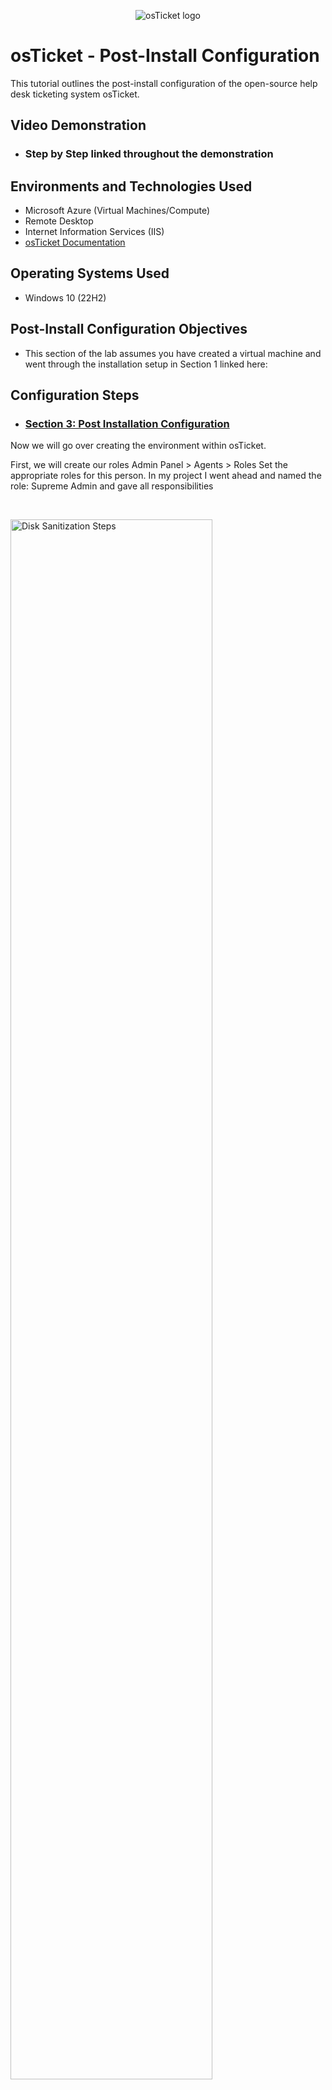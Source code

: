 <p align="center">
<img src="https://i.imgur.com/Clzj7Xs.png" alt="osTicket logo"/>
</p>

<h1>osTicket - Post-Install Configuration</h1>
This tutorial outlines the post-install configuration of the open-source help desk ticketing system osTicket.<br />


<h2>Video Demonstration</h2>

- ### Step by Step linked throughout the demonstration

<h2>Environments and Technologies Used</h2>

- Microsoft Azure (Virtual Machines/Compute)
- Remote Desktop
- Internet Information Services (IIS)
- [osTicket Documentation](https://docs.osticket.com/en/latest/index.html)

<h2>Operating Systems Used </h2>

- Windows 10</b> (22H2)

<h2>Post-Install Configuration Objectives</h2>

- This section of the lab assumes you have created a virtual machine and went through the installation setup in Section 1 linked here: 

<h2>Configuration Steps</h2>

<p>
  
</p>

- ### [Section 3: Post Installation Configuration](https://www.loom.com/share/426e9de50a50411fafc5f3013b5dcdb4?sid=07ff685a-ce1a-4518-bb0e-0e940a3157ef)
<p>
Now we will go over creating the environment within osTicket.

First, we will create our roles
Admin Panel > Agents > Roles 
Set the appropriate roles for this person.
In my project I went ahead and named the role: Supreme Admin and gave all responsibilities
</p>
<br />

<p>
<img src="https://i.imgur.com/DJmEXEB.png" height="80%" width="80%" alt="Disk Sanitization Steps"/>
</p>
<p>
Next we will create Departments
Admin Panel > Agents > Departments 
Create the department which is of need for your organization
In this lab I created the role: System Administrators
</p>
<br />

<p>
<img src="https://i.imgur.com/DJmEXEB.png" height="80%" width="80%" alt="Disk Sanitization Steps"/>
</p>
<p>
Next we created Teams
Admin Panel > Agent > Teams 
Depending on your organization each team will need to be defined
In this lab I created the team: Level II Support
</p>
<br />

<br />

<p>
<img src="https://i.imgur.com/DJmEXEB.png" height="80%" width="80%" alt="Disk Sanitization Steps"/>
</p>
<p>
Next we created Agents:
Admin Panel > Agents > Add New
First Name: John -- Last Name: Cena -- Email Address: john.cena@osTicket.com -- Username: john.cena -- 
Click "Set Password" and then uncheck "Send the agent a password reset email". Create a password for this user. Uncheck "Require password change at next login". Make sure to click "Set"

Note: Another Agent was created and shown in the lab.

Extra Note: When giving permissions for the agents make sure it applies to what your organization needs. For this project, I gave John access to System Administrators and Extended Access to Support. Whatever the agent receives as their access is what they can see in the Agent Panel. Video below goes through that.

- ### [Providing access to agents](https://www.loom.com/share/f4f538649e004dfca13965a640c494e3?sid=d4a8a437-b00e-4218-a15c-0570775c2e55)
</p>
<br />

<br />

<p>
<img src="https://i.imgur.com/DJmEXEB.png" height="80%" width="80%" alt="Disk Sanitization Steps"/>
</p>
<p>
Next we created Users:
Agent Panel > Users > Add New
First Name: Seth -- Last Name: Rollins -- Email Address: seth.rollins@osTicket.com -- 
Note: Another User was created and shown in the lab.
</p>
<br />

<p>
Next we created SLA's (Service Level Agreement):
Admin Panel > Manage > SLA
I created three levels of SLA
SLA-A > Grace Period: 1 hour > Schedule: 24/7
SLA-B > Grace Period: 4 hours > Schedule: 24/7
SLA-C > Grace Period: 8 hours > Schedule: Monday - Friday 8am - 5pm with U.S. Holidays
</p>
<br />

<br />

<p>
Next we created Help Topics
Admin Panel > Manage > Help Topics
  The examples used were:
  Business Critical Outage
  Personal Computer Issues
  Equipment Request
  Password Reset
</p>
<br />

<hr>
<h1><p align=center>All Done</p></h1

<h2><p align=center>Next Demonstration:<br><a href="https://github.com/YossefElsawy/ticket-lifecycle">Ticket Lifecycle Examples</a></p></h2>
